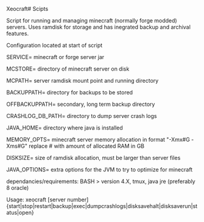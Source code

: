 Xeocraft# Scipts

Script for running and managing minecraft (normally forge modded) servers.
Uses ramdisk for storage and has inegrated backup and archival features.


Configuration located at start of script

SERVICE= minecraft or forge server jar

MCSTORE= directory of minecraft server on disk

MCPATH= server ramdisk mount point and running directory

BACKUPPATH= directory for backups to be stored

OFFBACKUPPATH= secondary, long term backup directory

CRASHLOG_DB_PATH= directory to dump server crash logs

JAVA_HOME= directory where java is installed

MEMORY_OPTS= minecraft server memory allocation in format "-Xmx#G -Xms#G" replace # with amount of allocated RAM in GB

DISKSIZE= size of ramdisk allocation, must be larger than server files

JAVA_OPTIONS= extra options for the JVM to try to optimize for minecraft


dependancies/requirements:
	BASH > version 4.X,
	tmux,
	java jre (preferably 8 oracle)

Usage: xeocraft [server number] {start|stop|restart|backup|exec|dumpcrashlogs|disksavehalt|disksaverun|status|open}
